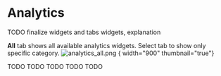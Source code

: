 # Analytics

<secondary-label ref="TODO"/>
TODO finalize widgets and tabs widgets, explanation

<b>All</b> tab shows all available analytics widgets. Select tab to show only specific category.
![analytics_all.png](analytics_all.png) { width="900" thumbnail="true"}

<tabs>
  <tab id="consumption-id" title="Consumption">
    <procedure>
      TODO
    </procedure>
  </tab>
  <tab id="alarm-id" title="Alarm">
    <procedure>
      TODO
    </procedure>
  </tab>
  <tab id="kpi-id" title="KPI">
    <procedure>
      TODO
    </procedure>
  </tab>
  <tab id="meter-activity-id" title="Meter Activity">
    <procedure>
      TODO
    </procedure>
  </tab>
  <tab id="heatmap-id" title="Heatmap">
    <procedure>
      TODO
    </procedure>
  </tab>
</tabs>